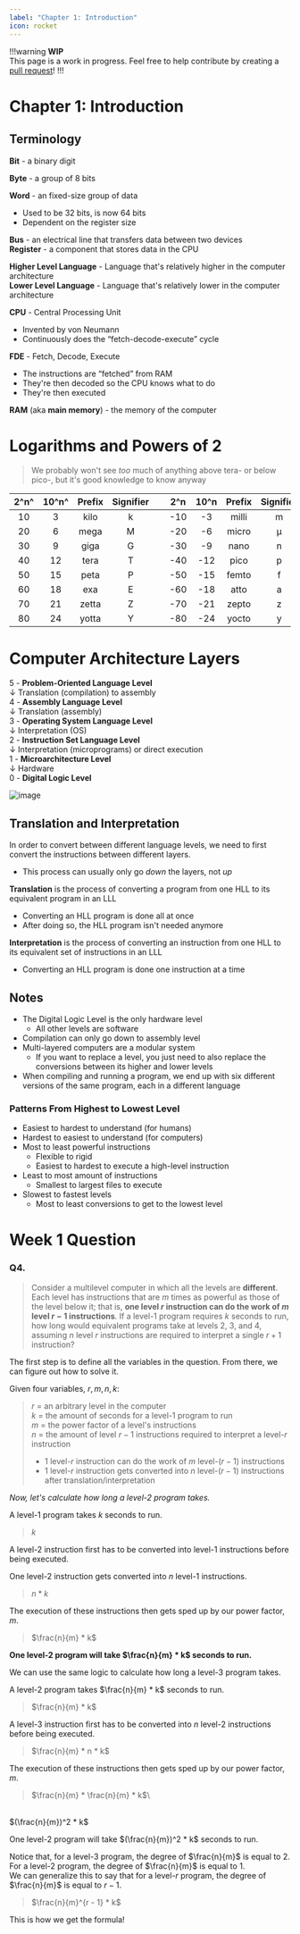 ```yaml
---
label: "Chapter 1: Introduction"
icon: rocket
---
```

!!!warning
**WIP**<br/>
This page is a work in progress. Feel free to help contribute by creating a [pull request](https://github.com/lunauii/bcit-resources/pulls)!
!!!

# Chapter 1: Introduction

## Terminology

**Bit** - a binary digit

**Byte** - a group of 8 bits

**Word** - an fixed-size group of data
- Used to be 32 bits, is now 64 bits
- Dependent on the register size

**Bus** - an electrical line that transfers data between two devices\
**Register** - a component that stores data in the CPU

**Higher Level Language** - Language that's relatively higher in the computer architecture\
**Lower Level Language** - Language that's relatively lower in the computer architecture

**CPU** - Central Processing Unit
- Invented by von Neumann
- Continuously does the “fetch-decode-execute” cycle

**FDE** - Fetch, Decode, Execute
- The instructions are “fetched” from RAM
- They're then decoded so the CPU knows what to do
- They're then executed

**RAM** (aka **main memory**) - the memory of the computer

# Logarithms and Powers of 2
> We probably won't see *too* much of anything above tera- or below pico-, but it's good knowledge to know anyway

 2^n^   | 10^n^   | Prefix  | Signifier   | &nbsp;| 2^n     | 10^n    | Prefix  | Signifier 
 :---:  | :---:   | :---:   | :---:       |:---:  | :---:   | :---:   | :--:    | :---:       
 10     |  3      | kilo    | k           |       | -10     | -3      | milli   | m  
 20     |  6      | mega    | M           |       | -20     | -6      | micro   | μ  
 30     |  9      | giga    | G           |       | -30     | -9      | nano    | n  
 40     |  12     | tera    | T           |       | -40     | -12     | pico    | p  
 50     |  15     | peta    | P           |       | -50     | -15     | femto   | f  
 60     |  18     | exa     | E           |       | -60     | -18     | atto    | a  
 70     |  21     | zetta   | Z           |       | -70     | -21     | zepto   | z  
 80     |  24     | yotta   | Y           |       | -80     | -24     | yocto   | y   
  

# Computer Architecture Layers
5 - **Problem-Oriented Language Level**<br>
    ↓ Translation (compilation) to assembly<br>
4 - **Assembly Language Level**<br>
    ↓ Translation (assembly)<br>
3 - **Operating System Language Level**<br>
    ↓ Interpretation (OS)<br>
2 - **Instruction Set Language Level**<br>
    ↓ Interpretation (microprograms) or direct execution<br>
1 - **Microarchitecture Level**<br>
    ↓ Hardware<br>
0 - **Digital Logic Level**

![image](./diagrams/d1_six_level_computer.png)

## Translation and Interpretation
In order to convert between different language levels, we need to first convert the instructions between different layers.
- This process can usually only go *down* the layers, not *up*

**Translation** is the process of converting a program from one HLL to its equivalent program in an LLL
- Converting an HLL program is done all at once
- After doing so, the HLL program isn't needed anymore

**Interpretation** is the process of converting an instruction from one HLL to its equivalent set of instructions in an LLL
- Converting an HLL program is done one instruction at a time

## Notes
- The Digital Logic Level is the only hardware level
  - All other levels are software
- Compilation can only go down to assembly level
- Multi-layered computers are a modular system
  - If you want to replace a level, you just need to also replace the conversions between its higher and lower levels
- When compiling and running a program, we end up with six different versions of the same program, each in a different language

### Patterns From Highest to Lowest Level
- Easiest to hardest to understand (for humans)
- Hardest to easiest to understand (for computers)
- Most to least powerful instructions
  - Flexible to rigid
  - Easiest to hardest to execute a high-level instruction
- Least to most amount of instructions
  - Smallest to largest files to execute
- Slowest to fastest levels
  - Most to least conversions to get to the lowest level

# Week 1 Question

### Q4.
>  Consider a multilevel computer in which all the levels are **different**. Each level has instructions that are $m$ times as powerful as those of the level below it; that is, **one level $r$ instruction can do the work of $m$ level $r − 1$ instructions**. If a level-1 program requires $k$ seconds to run, how long would equivalent programs take at levels 2, 3, and 4, assuming $n$ level $r$ instructions are required to interpret a single $r + 1$ instruction?

The first step is to define all the variables in the question. From there, we can figure out how to solve it.

Given four variables, $r, m, n, k$:

> $r$ = an arbitrary level in the computer\
  $k$ = the amount of seconds for a level-1 program to run\
  $m$ = the power factor of a level's instructions\
  $n$ = the amount of level $r - 1$ instructions required to interpret a level-*r* instruction
> * 1 level-$r$ instruction can do the work of $m$ level-($r - 1$) instructions
> * 1 level-$r$ instruction gets converted into $n$ level-($r - 1$) instructions after translation/interpretation

*Now, let's calculate how long a level-2 program takes.*

A level-1 program takes $k$ seconds to run.
> $k$

A level-2 instruction first has to be converted into level-1 instructions before being executed.

One level-2 instruction gets converted into $n$ level-1 instructions.
> $n * k$

The execution of these instructions then gets sped up by our power factor, $m$.
> $\frac{n}{m} * k$

**One level-2 program will take $\frac{n}{m} * k$ seconds to run.**

We can use the same logic to calculate how long a level-3 program takes.

A level-2 program takes $\frac{n}{m} * k$ seconds to run.
> $\frac{n}{m} * k$

A level-3 instruction first has to be converted into $n$ level-2 instructions before being executed.
> $\frac{n}{m} * n * k$

The execution of these instructions then gets sped up by our power factor, $m$.
> $\frac{n}{m} * \frac{n}{m} * k$\
  <br>
  $(\frac{n}{m})^2 * k$

One level-2 program will take $(\frac{n}{m})^2 * k$ seconds to run.

Notice that, for a level-3 program, the degree of $\frac{n}{m}$ is equal to 2.\
For a level-2 program, the degree of $\frac{n}{m}$ is equal to 1.\
We can generalize this to say that for a level-$r$ program, the degree of $\frac{n}{m}$ is equal to $r - 1$.
> $\frac{n}{m}^{r - 1} * k$

This is how we get the formula!